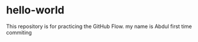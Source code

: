 # hello-world
This repository is for practicing the GitHub Flow.
my name is Abdul
first time commiting

